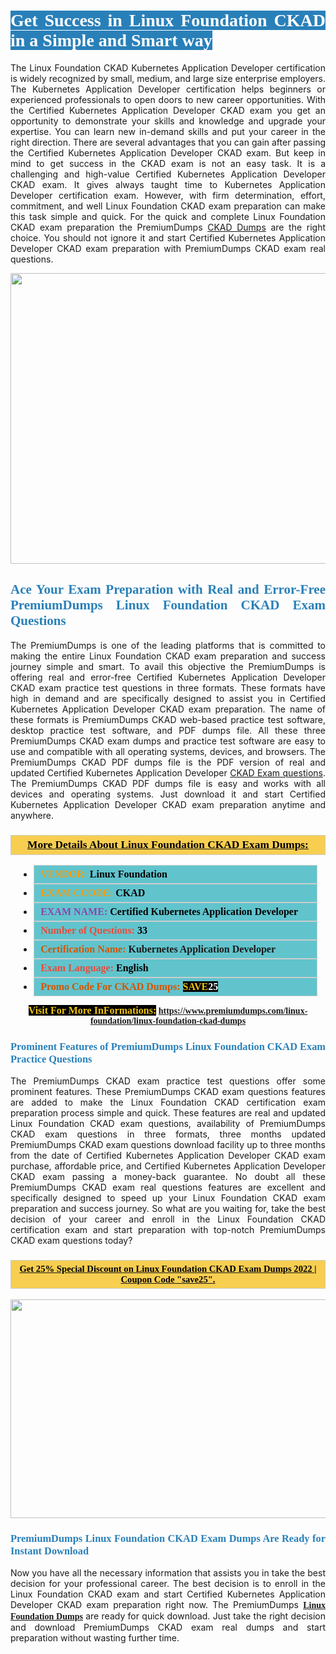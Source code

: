 <h1 style="text-align: justify;"><span style="color:#ffffff;"><span style="font-family:Georgia,serif;"><strong><span style="background-color:#2980b9;">Get Success in Linux Foundation CKAD in a Simple and Smart way</span></strong></span></span></h1>

<p style="text-align: justify;">The Linux Foundation CKAD Kubernetes Application Developer certification is widely recognized by small, medium, and large size enterprise employers. The Kubernetes Application Developer certification helps beginners or experienced professionals to open doors to new career opportunities. With the Certified Kubernetes Application Developer CKAD exam you get an opportunity to demonstrate your skills and knowledge and upgrade your expertise. You can learn new in-demand skills and put your career in the right direction. There are several advantages that you can gain after passing the Certified Kubernetes Application Developer CKAD exam. But keep in mind to get success in the CKAD exam is not an easy task. It is a challenging and high-value Certified Kubernetes Application Developer CKAD exam. It gives always taught time to Kubernetes Application Developer certification exam. However, with firm determination, effort, commitment, and well Linux Foundation CKAD exam preparation can make this task simple and quick. For the quick and complete Linux Foundation CKAD exam preparation the PremiumDumps <a href="https://www.premiumdumps.com/linux-foundation/linux-foundation-ckad-dumps">CKAD Dumps</a> are the right choice. You should not ignore it and start Certified Kubernetes Application Developer CKAD exam preparation with PremiumDumps CKAD exam real questions.</p>

<p style="text-align: center;"><a href="https://www.premiumdumps.com/linux-foundation/linux-foundation-ckad-dumps"><img alt="" src="https://i.imgur.com/KJGzbJ2.jpeg" style="width: 700px; height: 465px;" /></a></p>

<h2 style="text-align: justify;"><span style="color:#2980b9;"><span style="font-family:Georgia,serif;"><strong>Ace Your Exam Preparation with Real and Error-Free PremiumDumps Linux Foundation CKAD Exam Questions</strong></span></span></h2>

<p style="text-align: justify;">The PremiumDumps is one of the leading platforms that is committed to making the entire Linux Foundation CKAD exam preparation and success journey simple and smart. To avail this objective the PremiumDumps is offering real and error-free Certified Kubernetes Application Developer CKAD exam practice test questions in three formats. These formats have high in demand and are specifically designed to assist you in Certified Kubernetes Application Developer CKAD exam preparation. The name of these formats is PremiumDumps CKAD web-based practice test software, desktop practice test software, and PDF dumps file. All these three PremiumDumps CKAD exam dumps and practice test software are easy to use and compatible with all operating systems, devices, and browsers. The PremiumDumps CKAD PDF dumps file is the PDF version of real and updated Certified Kubernetes Application Developer <a href="https://www.premiumdumps.com/linux-foundation/linux-foundation-ckad-dumps">CKAD Exam questions</a>. The PremiumDumps CKAD PDF dumps file is easy and works with all devices and operating systems. Just download it and start Certified Kubernetes Application Developer CKAD exam preparation anytime and anywhere.</p>

<h3 style="background: #f7ce50; border: 1px solid rgb(204, 204, 204); padding: 5px 10px; text-align: center;"><span style="font-family:Georgia,serif;"><u><u><span style="color:#000000;"><span style="font-size:11pt"><span style="line-height:normal"><b><span style="font-size:13.0pt"><span cambria="">More Details About Linux Foundation CKAD Exam Dumps:</span></span></b></span></span></span></u></u></span></h3>

<ul>
	<li style="margin:0cm 10pt">
	<div style="background:#61c4cd; border: 1px solid rgb(204, 204, 204); padding: 5px 10px; text-align: justify;"><span style="font-family:Georgia,serif;"><span style="font-size:11pt"><span style="line-height:normal"><b><span style="font-size:12.0pt"><span new="" roman="" times=""><span style="color:#f39c12;">VENDOR:</span> <span style="color:#000000;">Linux Foundation</span></span></span></b></span></span></span></div>
	</li>
	<li style="margin:0cm 10pt">
	<div style="background: #61c4cd; border: 1px solid rgb(204, 204, 204); padding: 5px 10px; text-align: justify;"><span style="font-family:Georgia,serif;"><span style="font-size:11pt"><span style="line-height:normal"><b><span style="font-size:12.0pt"><span new="" roman="" times=""><span style="color:#f39c12;">EXAM CCODE:</span> <span style="color:#000000;">CKAD</span></span></span></b></span></span></span></div>
	</li>
	<li style="margin:0cm 10pt">
	<div style="background: #61c4cd; border: 1px solid rgb(204, 204, 204); padding: 5px 10px; text-align: justify;"><span style="font-family:Georgia,serif;"><span style="font-size:11pt"><span style="line-height:normal"><b><span style="font-size:12.0pt"><span new="" roman="" times=""><span style="color:#8e44ad;">EXAM NAME:</span> <span style="color:#000000;">Certified Kubernetes Application Developer</span></span></span></b></span></span></span></div>
	</li>
	<li style="margin:0cm 10pt">
	<div style="background: #61c4cd; border: 1px solid rgb(204, 204, 204); padding: 5px 10px;"><span style="font-family:Georgia,serif;"><span style="font-size:11pt"><span style="line-height:normal"><b><span style="font-size:12.0pt"><span new="" roman="" times=""><span style="color:#e74c3c;">Number of Questions:</span><span style="color:#000000;"><span style="color:#f1c40f;"> </span>33</span></span></span></b></span></span></span></div>
	</li>
	<li style="margin:0cm 10pt">
	<div style="background: #61c4cd; border: 1px solid rgb(204, 204, 204); padding: 5px 10px; text-align: justify;"><span style="font-family:Georgia,serif;"><span style="font-size:11pt"><span style="line-height:normal"><b><span style="font-size:12.0pt"><span new="" roman="" times=""><span style="color:#d35400;">Certification Name:</span> Kubernetes Application Developer</span></span></b></span></span></span></div>
	</li>
	<li style="margin:0cm 10pt">
	<div style="background: #61c4cd; border: 1px solid rgb(204, 204, 204); padding: 5px 10px; text-align: justify;"><span style="font-family:Georgia,serif;"><span style="font-size:11pt"><span style="line-height:normal"><b><span style="font-size:12.0pt"><span new="" roman="" times=""><span style="color:#e74c3c;">Exam Language:</span> <span style="color:#000000;">English</span></span></span></b></span></span></span></div>
	</li>
	<li style="margin:0cm 10pt">
	<div style="background: #61c4cd; border: 1px solid rgb(204, 204, 204); padding: 5px 10px;"><span style="font-family:Georgia,serif;"><span style="font-size:11pt"><span style="line-height:normal"><b><span style="font-size:12.0pt"><span new="" roman="" times=""><span style="color:#d35400;">Promo Code For CKAD Dumps:</span><span style="color:#f1c40f;"> <span style="background-color:#000000;">SAVE</span></span><span style="color:#ffffff;"><span style="background-color:#000000;">25</span></span></span></span></b></span></span></span></div>
	</li>
</ul>

<p style="text-align: center;"><span style="font-family:Georgia,serif;"><strong><span style="font-size:16px;"><span style="color:#f1c40f;"><span style="background-color:#000000;">Visit For More InFormations:</span></span></span> <a href="https://www.premiumdumps.com/linux-foundation/linux-foundation-ckad-dumps">https://www.premiumdumps.com/linux-foundation/linux-foundation-ckad-dumps</a></strong></span></p>

<h3 style="text-align: justify;"><span style="color:#2980b9;"><span style="font-family:Georgia,serif;"><strong><strong><strong>Prominent Features of PremiumDumps Linux Foundation CKAD Exam Practice Questions</strong></strong></strong></span></span></h3>

<p style="text-align: justify;">The PremiumDumps CKAD exam practice test questions offer some prominent features. These PremiumDumps CKAD exam questions features are added to make the Linux Foundation CKAD certification exam preparation process simple and quick. These features are real and updated Linux Foundation CKAD exam questions, availability of PremiumDumps CKAD exam questions in three formats, three months updated PremiumDumps CKAD exam questions download facility up to three months from the date of Certified Kubernetes Application Developer CKAD exam purchase, affordable price, and Certified Kubernetes Application Developer CKAD exam passing a money-back guarantee. No doubt all these PremiumDumps CKAD exam real questions features are excellent and specifically designed to speed up your Linux Foundation CKAD exam preparation and success journey. So what are you waiting for, take the best decision of your career and enroll in the Linux Foundation CKAD certification exam and start preparation with top-notch PremiumDumps CKAD exam questions today?</p>

<h3 style="background: rgb(247, 206, 80); border: 1px solid rgb(204, 204, 204); padding: 5px 10px; text-align: center;"><span style="font-family:Georgia,serif;"><u><span style="color:#000000;"><span style="font-size:11pt;"><span style="line-height:normal;"><b><span cambria="">Get 25% Special Discount on Linux Foundation CKAD Exam Dumps 2022 | Coupon Code "save25".</span></b></span></span></span></u></span></h3>

<p style="text-align: center;"><strong><strong><a href="https://www.premiumdumps.com/linux-foundation/linux-foundation-ckad-dumps"><img alt="" src="https://i.imgur.com/F18GQwv.jpeg" style="width: 700px; height: 350px;" /></a></strong></strong></p>

<h3 style="text-align: justify;"><strong><span style="color:#2980b9;"><span style="font-family:Georgia,serif;"><strong><strong><strong>PremiumDumps Linux Foundation CKAD Exam Dumps Are Ready for Instant Download</strong></strong></strong></span></span></strong></h3>

<p style="text-align: justify;">Now you have all the necessary information that assists you in take the best decision for your professional career. The best decision is to enroll in the Linux Foundation CKAD exam and start Certified Kubernetes Application Developer CKAD exam preparation right now. The PremiumDumps <span style="font-family:Georgia,serif;"><strong><a href="https://www.premiumdumps.com/linux-foundation-exam-dumps">Linux Foundation Dumps</a></strong></span> are ready for quick download. Just take the right decision and download PremiumDumps CKAD exam real dumps and start preparation without wasting further time.</p>

